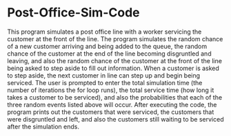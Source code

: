 # Post-Office-Sim-Code
This program simulates a post office line with a worker servicing the customer at the front of the line.
The program simulates the random chance of a new customer arriving and being added to the queue, the random
chance of the customer at the end of the line becoming disgruntled and leaving, and also the random chance
of the customer at the front of the line being asked to step aside to fill out information. When a customer
is asked to step aside, the next customer in line can step up and begin being serviced. The user is prompted to
enter the total simulation time (the number of iterations the for loop runs), the total service time (how long
it takes a customer to be serviced), and also the probabilities that each of the three random events listed above
will occur. After executing the code, the program prints out the customers that were serviced, the customers that
were disgruntled and left, and also the customers still waiting to be serviced after the simulation ends.
